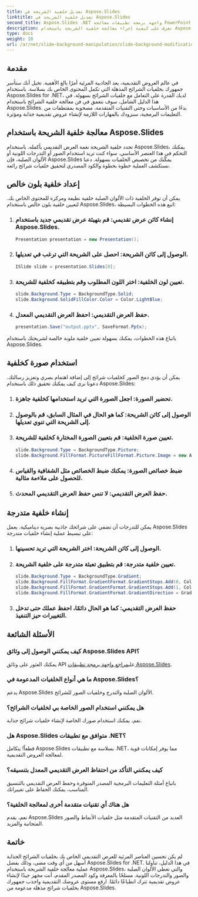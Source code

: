 ```yaml
---
title: تعديل خلفية الشريحة في Aspose.Slides
linktitle: تعديل خلفية الشريحة في Aspose.Slides
second_title: Aspose.Slides .NET واجهة برمجة تطبيقات معالجة PowerPoint
description: تعرف على كيفية إجراء معالجة خلفية الشريحة باستخدام Aspose.Slides لـ .NET. ارفع مستوى عروضك التقديمية من خلال إرشادات خطوة بخطوة وكود المصدر.
type: docs
weight: 10
url: /ar/net/slide-background-manipulation/slide-background-modification/
---
```


## مقدمة

في عالم العروض التقديمية، يعد الجاذبية المرئية أمرًا بالغ الأهمية. تخيل أنك ستأسر جمهورك بخلفيات الشرائح المذهلة التي تكمل المحتوى الخاص بك بسلاسة. باستخدام Aspose.Slides for .NET، لديك القدرة على التعامل مع خلفيات الشرائح بسهولة. في هذا الدليل الشامل، سوف نتعمق في فن معالجة خلفية الشرائح باستخدام Aspose.Slides. بدءًا من الأساسيات وحتى التقنيات المتقدمة، مصحوبة بمقتطفات من التعليمات البرمجية، سنزودك بالمهارات اللازمة لإنشاء عروض تقديمية جذابة ومؤثرة.

## معالجة خلفية الشريحة باستخدام Aspose.Slides

تحدد خلفية الشريحة نغمة العرض التقديمي بأكمله. باستخدام Aspose.Slides، يمكنك التحكم في هذا العنصر الأساسي. سواء كنت تريد استخدام الصور أو التدرجات اللونية أو الألوان الصلبة، فإن Aspose.Slides يمكّنك من تخصيص الخلفيات بسهولة. دعنا نستكشف العملية خطوة بخطوة والكود المصدري لتحقيق خلفيات شرائح رائعة.

## إعداد خلفية بلون خالص

يمكن أن توفر الخلفية ذات الألوان الصلبة خلفية نظيفة ومركزة للمحتوى الخاص بك. لتعيين خلفية بلون خالص باستخدام Aspose.Slides، اتبع هذه الخطوات البسيطة:

1. ### إنشاء كائن عرض تقديمي: قم بتهيئة عرض تقديمي جديد باستخدام Aspose.Slides.
   
   ```csharp
   Presentation presentation = new Presentation();
   ```

2. ### الوصول إلى كائن الشريحة: احصل على الشريحة التي ترغب في تعديلها.
   
   ```csharp
   ISlide slide = presentation.Slides[0];
   ```

3. ### تعيين لون الخلفية: اختر اللون المطلوب وقم بتطبيقه كخلفية للشريحة.
   
   ```csharp
   slide.Background.Type = BackgroundType.Solid;
   slide.Background.SolidFillColor.Color = Color.LightBlue;
   ```

4. ### حفظ العرض التقديمي: احفظ العرض التقديمي المعدل.
   
   ```csharp
   presentation.Save("output.pptx", SaveFormat.Pptx);
   ```

باتباع هذه الخطوات، يمكنك بسهولة تعيين خلفية ملونة خالصة لشريحتك باستخدام Aspose.Slides.

## استخدام صورة كخلفية

يمكن أن يؤدي دمج الصور كخلفيات شرائح إلى إضافة اهتمام بصري وتعزيز رسالتك. دعونا نرى كيف يمكنك تحقيق ذلك باستخدام Aspose.Slides:

1. ### تحضير الصورة: اجعل الصورة التي تريد استخدامها كخلفية جاهزة.

2. ### الوصول إلى كائن الشريحة: كما هو الحال في المثال السابق، قم بالوصول إلى الشريحة التي تنوي تعديلها.

3. ### تعيين صورة الخلفية: قم بتعيين الصورة المختارة كخلفية للشريحة.

   ```csharp
   slide.Background.Type = BackgroundType.Picture;
   slide.Background.FillFormat.PictureFillFormat.Picture.Image = new Aspose.Slides.Picture(new MemoryStream(File.ReadAllBytes("background.jpg")));
   ```

4. ### ضبط خصائص الصورة: يمكنك ضبط الخصائص مثل الشفافية والقياس للحصول على ملاءمة مثالية.

5. ### حفظ العرض التقديمي: لا تنس حفظ العرض التقديمي المحدث.

## إنشاء خلفية متدرجة

يمكن للتدرجات أن تضفي على شرائحك جاذبية بصرية ديناميكية. يعمل Aspose.Slides على تبسيط عملية إنشاء خلفيات متدرجة:

1. ### الوصول إلى كائن الشريحة: اختر الشريحة التي تريد تحسينها.

2. ### تعيين خلفية متدرجة: قم بتطبيق تعبئة متدرجة على خلفية الشريحة.

   ```csharp
   slide.Background.Type = BackgroundType.Gradient;
   slide.Background.FillFormat.GradientFormat.GradientStops.Add(0, Color.LightGreen);
   slide.Background.FillFormat.GradientFormat.GradientStops.Add(1, Color.DarkGreen);
   slide.Background.FillFormat.GradientFormat.GradientDirection = GradientDirection.FromCorner;
   ```

3. ### حفظ العرض التقديمي: كما هو الحال دائمًا، احفظ عملك حتى تدخل التغييرات حيز التنفيذ.

## الأسئلة الشائعة

### كيف يمكنني الوصول إلى وثائق Aspose.Slides API؟
 يمكنك العثور على وثائق API على[مراجع واجهة برمجة تطبيقات Aspose.Slides](https://reference.aspose.com/slides/net/).

### ما هي أنواع الخلفيات المدعومة في Aspose.Slides؟
يدعم Aspose.Slides الألوان الصلبة والتدرج وخلفيات الصور للشرائح.

### هل يمكنني استخدام الصور الخاصة بي لخلفيات الشرائح؟
نعم، يمكنك استخدام صورك الخاصة لإنشاء خلفيات شرائح جذابة.

### هل Aspose.Slides متوافق مع تطبيقات .NET؟
قطعاً! يتكامل Aspose.Slides بسلاسة مع تطبيقات .NET، مما يوفر إمكانات قوية لمعالجة العروض التقديمية.

### كيف يمكنني التأكد من احتفاظ العرض التقديمي المعدل بتنسيقه؟
باتباع أمثلة التعليمات البرمجية المصدر المتوفرة وحفظ العرض التقديمي بالتنسيق المناسب، يمكنك الحفاظ على تغييراتك.

### هل هناك أي تقنيات متقدمة أخرى لمعالجة الخلفية؟
نعم، يقدم Aspose.Slides العديد من التقنيات المتقدمة مثل خلفيات الأنماط والصور المتجانبة والمزيد.

## خاتمة

لم يكن تحسين العناصر المرئية للعرض التقديمي الخاص بك بخلفيات الشرائح الجذابة أسهل من أي وقت مضى، وذلك بفضل Aspose.Slides for .NET. في هذا الدليل، تناولنا عملية معالجة خلفية الشريحة باستخدام Aspose.Slides، والتي تغطي الألوان الصلبة والصور والتدرجات اللونية. مسلحًا بالمعرفة وكود المصدر المقدم، أنت مجهز جيدًا لإنشاء عروض تقديمية تترك انطباعًا دائمًا. ارفع مستوى عروضك التقديمية واجذب جمهورك بخلفيات شرائح مذهلة مدعومة من Aspose.Slides.